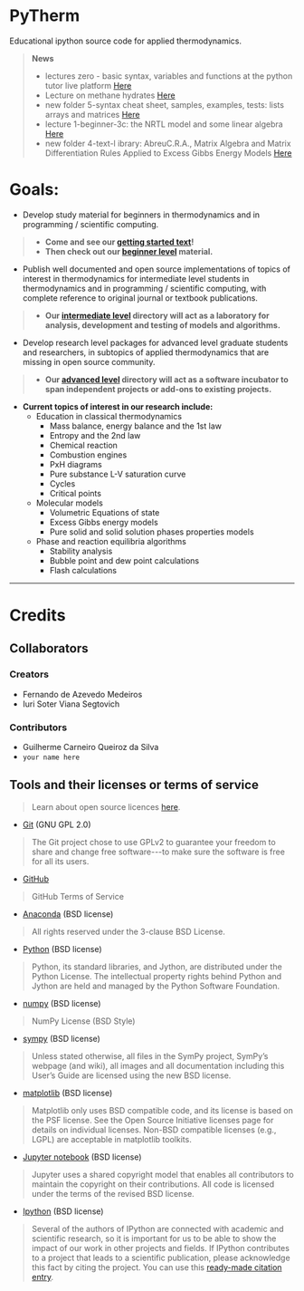 # PyTherm

Educational ipython source code for applied thermodynamics.

>**News**
>- lectures zero - basic syntax, variables and functions at the python tutor live platform [Here](https://github.com/iurisegtovich/PyTherm-applied-thermodynamics/blob/master/Get_involved/1_Beginner/0_basic_syntax_variables_functions_arguments_pointers_lists)
>- Lecture on methane hydrates [Here](https://github.com/iurisegtovich/PyTherm-applied-thermodynamics/blob/master/Get_involved/1_Beginner/3d_methane_hydrates.ipynb)
>- new folder 5-syntax cheat sheet, samples, examples, tests: lists arrays and matrices [Here](https://github.com/iurisegtovich/PyTherm-applied-thermodynamics/blob/master/Get_involved/5_Syntax_cheat_sheets,_examples,_samples,_tests)
>- lecture 1-beginner-3c: the NRTL model and some linear algebra [Here](https://github.com/iurisegtovich/PyTherm-applied-thermodynamics/blob/master/Get_involved/1_Beginner/3c_NRTL_and_some_linear_algebra.ipynb)
>- new folder 4-text-l ibrary: AbreuC.R.A., Matrix Algebra and Matrix Differentiation Rules Applied to Excess Gibbs Energy Models [Here](https://github.com/iurisegtovich/PyTherm-applied-thermodynamics/blob/master/Get_involved/4_Texts_Library)

# Goals:

* Develop study material for beginners in thermodynamics and in programming / scientific computing.
>* **Come and see our [getting started text](https://github.com/iurisegtovich/PyTherm-applied-thermodynamics/blob/master/Getting_started)!**
>* **Then check out our [beginner level](https://github.com/iurisegtovich/PyTherm-applied-thermodynamics/tree/master/Get_involved/1_Beginner) material.**

* Publish well documented and open source implementations of topics of interest in thermodynamics for intermediate level students in thermodynamics and in programming / scientific computing, with complete reference to original journal or textbook publications.
>*  **Our [intermediate level](https://github.com/iurisegtovich/PyTherm-applied-thermodynamics/tree/master/Get_involved/2_Intermediate) directory will act as a laboratory for analysis, development and testing of models and algorithms.**

* Develop research level packages for advanced level graduate students and researchers, in subtopics of applied thermodynamics that are missing in open source community.
>* **Our [advanced level](https://github.com/iurisegtovich/PyTherm-applied-thermodynamics/tree/master/Get_involved/3_Advanced) directory will act as a software incubator to span independent projects or add-ons to existing projects.**

* **Current topics of interest in our research include:**
  * Education in classical thermodynamics
    * Mass balance, energy balance and the 1st law
    * Entropy and the 2nd law
    * Chemical reaction
    * Combustion engines
    * PxH diagrams
    * Pure substance L-V saturation curve
    * Cycles
    * Critical points
  * Molecular models  
    * Volumetric Equations of state
    * Excess Gibbs energy models
    * Pure solid and solid solution phases properties models
  * Phase and reaction equilibria algorithms  
    * Stability analysis
    * Bubble point and dew point calculations
    * Flash calculations

** **

# **Credits**
## **Collaborators**

### **Creators**
- Fernando de Azevedo Medeiros
- Iuri Soter Viana Segtovich

### **Contributors**
- Guilherme Carneiro Queiroz da Silva
- `your name here`

## **Tools and their licenses or terms of service**

> Learn about open source licences [here](https://opensource.org/licenses).

- [Git](https://git-scm.com/about/free-and-open-source) (GNU GPL 2.0)
> The Git project chose to use GPLv2 to guarantee your freedom to share and change free software---to make sure the software is free for all its users.

- [GitHub](https://help.github.com/articles/github-terms-of-service/)
> GitHub Terms of Service

- [Anaconda](https://docs.continuum.io/anaconda/eula) (BSD license)
> All rights reserved under the 3-clause BSD License.

- [Python](https://www.python.org/about/legal/) (BSD license)
> Python, its standard libraries, and Jython, are distributed under the Python License. The intellectual property rights behind Python and Jython are held and managed by the Python Software Foundation.

- [numpy](http://www.numpy.org/license.html) (BSD license)
> NumPy License (BSD Style)

- [sympy](http://docs.sympy.org/latest/aboutus.html#license) (BSD license)
> Unless stated otherwise, all files in the SymPy project, SymPy’s webpage (and wiki), all images and all documentation including this User’s Guide are licensed using the new BSD license.

- [matplotlib](http://matplotlib.org/users/license.html?highlight=license) (BSD license)
> Matplotlib only uses BSD compatible code, and its license is based on the PSF license. See the Open Source Initiative licenses page for details on individual licenses. Non-BSD compatible licenses (e.g., LGPL) are acceptable in matplotlib toolkits.

- [Jupyter notebook](http://jupyter.org/about.html) (BSD license)
> Jupyter uses a shared copyright model that enables all contributors to maintain the copyright on their contributions. All code is licensed under the terms of the revised BSD license.

- [Ipython](http://ipython.readthedocs.io/en/stable/about/license_and_copyright.html?highlight=license) (BSD license)
> Several of the authors of IPython are connected with academic and scientific research, so it is important for us to be able to show the impact of our work in other projects and fields. If IPython contributes to a project that leads to a scientific publication, please acknowledge this fact by citing the project. You can use this [ready-made citation entry](https://ipython.org/citing.html).
